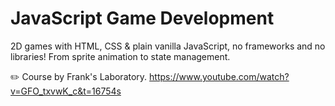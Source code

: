 # JavaScript Game Development

2D games with HTML, CSS & plain vanilla JavaScript, no frameworks and no libraries! From sprite animation to state management.

✏️ Course by Frank's Laboratory.
https://www.youtube.com/watch?v=GFO_txvwK_c&t=16754s
